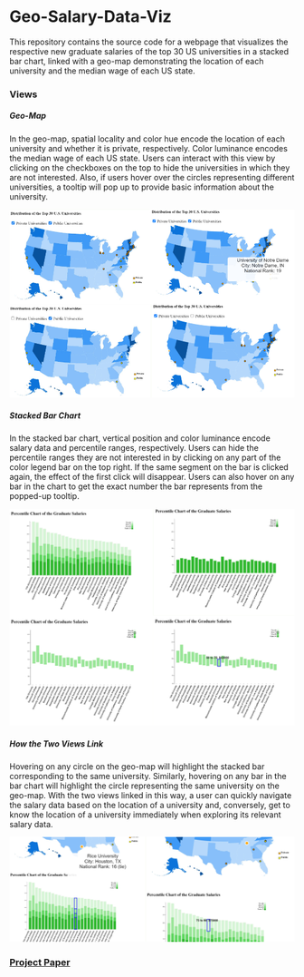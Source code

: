# Geo-Salary-Data-Viz
This repository contains the source code for a webpage that visualizes the respective new graduate salaries of the top 30 US universities in a stacked bar chart, linked with a geo-map demonstrating the location of each university and the median wage of each US state.

### Views
##### Geo-Map
In the geo-map, spatial locality and color hue encode the location of each university and whether it is private, respectively.  Color luminance encodes the median wage of each US state. Users can interact with this view by clicking on the checkboxes on the top to hide the universities in which they are not interested. Also, if users hover over the circles representing different universities, a tooltip will pop up to provide basic information about the university.


![Alt text](/Files/GeoMap.png?raw=true)


##### Stacked Bar Chart
In the stacked bar chart, vertical position and color luminance encode salary data and percentile ranges, respectively. Users can hide the percentile ranges they are not interested in by clicking on any part of the color legend bar on the top right. If the same segment on the bar is clicked again, the effect of the first click will disappear. Users can also hover on any bar in the chart to get the exact number the bar represents from the popped-up tooltip.


![Alt text](/Files/StackedBarChart.png?raw=true)


##### How the Two Views Link
Hovering on any circle on the geo-map will highlight the stacked bar corresponding to the same university. Similarly, hovering on any bar in the bar chart will highlight the circle representing the same university on the geo-map. With the two views linked in this way, a user can quickly navigate the salary data based on the location of a university and, conversely, get to know the location of a university immediately when exploring its relevant salary data.


![Alt text](/Files/Interaction.png?raw=true)


### [Project Paper](https://github.com/kliu513/Geo-Salary-Data-Viz/blob/main/Files/Paper.pdf)
